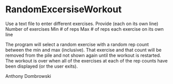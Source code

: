 # RandomExcersiseWorkout
Use a text file to enter different exercises. 
Provide 
(each on its own line)
Number of exercises
Min # of reps
Max # of reps
each exercise on its own line

The program will select a random exercise with a random rep count between the min and max (inclusive). That exercise and that count will be removed from the pile and not shown again until the workout is restarted. The workout is over when all of the exercises at each of the rep counts have been displayed (or the user exits).


Anthony Dombrowski
